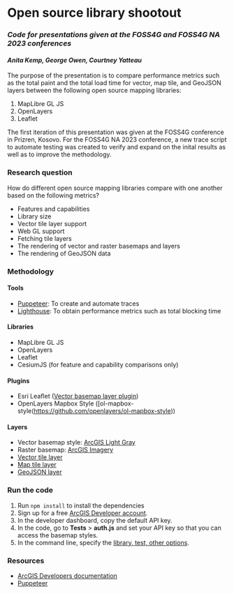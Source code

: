 # Open source library shootout 
### _Code for presentations given at the FOSS4G and FOSS4G NA 2023 conferences_
#### _Anita Kemp, George Owen, Courtney Yatteau_ 

The purpose of the presentation is to compare performance metrics such as the total paint and the total load time for vector, map tile, and GeoJSON layers between the following open source mapping libraries: 

1. MapLibre GL JS
2. OpenLayers
3. Leaflet 

The first iteration of this presentation was given at the FOSS4G conference in Prizren, Kosovo. For the FOSS4G NA 2023 conference, a new trace script to automate testing was created to verify and expand on the inital results as well as to improve the methodology. 

### Research question 

How do different open source mapping libraries compare with one another based on the following metrics?  

* Features and capabilities  
* Library size 
* Vector tile layer support  
* Web GL support 
* Fetching tile layers 
* The rendering of vector and raster basemaps and layers  
* The rendering of GeoJSON data

### Methodology 

#### Tools 

* [Puppeteer](https://pptr.dev/): To create and automate traces
* [Lighthouse](https://github.com/GoogleChrome/lighthouse/blob/main/docs/puppeteer.md): To obtain performance metrics such as total blocking time

#### Libraries 

* MapLibre GL JS
* OpenLayers
* Leaflet
* CesiumJS (for feature and capability comparisons only)

#### Plugins 

* Esri Leaflet ([Vector basemap layer plugin](https://developers.arcgis.com/esri-leaflet/api-reference/layers/vector-basemap/))
* OpenLayers Mapbox Style ([ol-mapbox-style(https://github.com/openlayers/ol-mapbox-style))

#### Layers 

* Vector basemap style: [ArcGIS Light Gray](https://developers.arcgis.com/documentation/mapping-apis-and-services/maps/services/basemap-layer-service/#streets-and-navigation)
* Raster basemap: [ArcGIS Imagery](https://developers.arcgis.com/documentation/mapping-apis-and-services/maps/services/basemap-layer-service/#image-tile-service-url)
* [Vector tile layer](https://www.arcgis.com/home/item.html?id=f0298e881b5b4743bbdf2c7d378acc84)
* [Map tile layer](https://www.arcgis.com/home/item.html?id=47bb79dee97b41ae8c542211b3527a24)
* [GeoJSON layer](https://www.arcgis.com/home/item.html?id=66c5bd3cde384c448216bd7ed9f4061f) 

### Run the code 

1. Run `npm install` to install the dependencies
2. Sign up for a free [ArcGIS Developer account](https://developers.arcgis.com/sign-up/).
3. In the developer dashboard, copy the default API key.
4. In the code, go to **Tests** > **auth.js** and set your API key so that you can access the basemap styles. 
5. In the command line, specify the [library, test, other options](https://github.com/ak-kemp/foss4g-comparison/blob/main/trace-script.mjs#L51). 

### Resources 

* [ArcGIS Developers documentation](https://developers.arcgis.com/documentation/)
* [Puppeteer](https://pptr.dev/)
